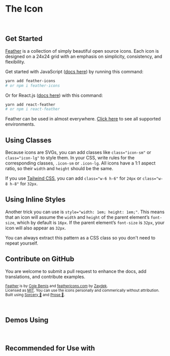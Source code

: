 # The <code><IconName /></code> Icon

<BentoBox />

<br />

## Get Started

[Feather]() is a collection of simply beautiful open source icons. Each icon is designed on a 24x24 grid with an
emphasis on simplicity, consistency, and flexibility.

Get started with JavaScript ([docs here]()) by running this command:

```bash
yarn add feather-icons
# or npm i feather-icons
```

Or for React.js ([docs here]()) with this command:

```bash
yarn add react-feather
# or npm i react-feather
```

Feather can be used in almost everywhere. [Click here]() to see all supported environments.

## Using Classes

Because icons are SVGs, you can add classes like `class="icon-sm"` or `class="icon-lg"` to style them. In your CSS,
write rules for the corresponding classes, `.icon-sm` or `.icon-lg`. All icons have a 1:1 aspect ratio, so their `width`
and `height` should be the same.

If you use [Tailwind CSS](), you can add `class="w-6 h-6"` for `24px` or `class="w-8 h-8"` for `32px`.

## Using Inline Styles

Another trick you can use is `style="width: 1em; height: 1em;"`. This means that an icon will assume the `width` and
`height` of the parent element’s `font-size`, which by default is `16px`. If the parent element’s `font-size` is `32px`,
your icon will also appear as `32px`.

You can always extract this pattern as a CSS class so you don't need to repeat yourself.

## Contribute on GitHub

You are welcome to submit a pull request to enhance the docs, add translations, and contribute examples.

<p>
<small>

<!-- prettier-ignore -->
[Feather]() is by [Cole Bemis]() and [feathericons.com]() by [Zaydek]().<br />
Licensed as [MIT](). You can use the icons personally and commerically without attribution.<br />
Built using [Sorcery 🔮]() and [Prose 🧐]().

</small>
</p>

<br />

## Demos Using <code><IconName /></code>

<div>
	<Demos />
</div>

<br />

## Recommended for Use with <code><IconName /></code>

<Recommended />
